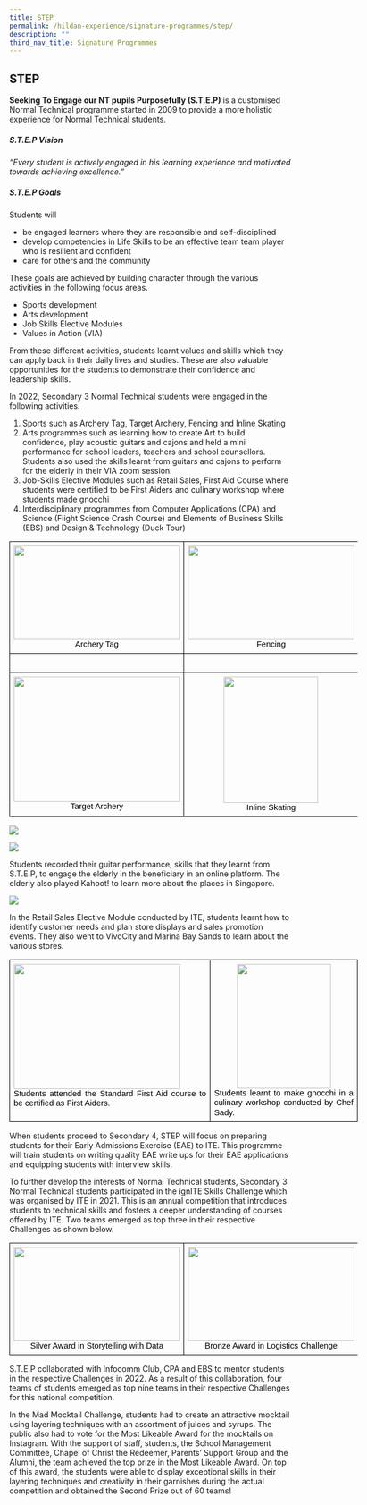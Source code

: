 ```yaml
---
title: STEP
permalink: /hildan-experience/signature-programmes/step/
description: ""
third_nav_title: Signature Programmes
---
```

STEP
----
<style> { margin:0;} </style>
**Seeking To Engage our NT pupils Purposefully (S.T.E.P)** is a customised Normal Technical programme started in 2009 to provide a more holistic experience for Normal Technical students.
<p></p>

##### S.T.E.P Vision

<style> { margin:0;} </style>
 *“Every student is actively engaged in his learning experience and motivated towards achieving excellence.”*

##### S.T.E.P Goals

<style> { margin:0;} </style>
Students will
*   be engaged learners where they are responsible and self-disciplined
*   develop competencies in Life Skills to be an effective team team player who is resilient and confident
*   care for others and the community
<p></p>

<style> { margin:0;} </style>
These goals are achieved by building character through the various activities in the following focus areas.
*   Sports development
*   Arts development
*   Job Skills Elective Modules
*   Values in Action (VIA)
<p></p>

<style> { margin:0;} </style>
From these different activities, students learnt values and skills which they can apply back in their daily lives and studies. These are also valuable opportunities for the students to demonstrate their confidence and leadership skills.
<p></p>

<style> { margin:0;} </style>
In 2022, Secondary 3 Normal Technical students were engaged in the following activities.
1. Sports such as Archery Tag, Target Archery, Fencing and Inline Skating 
2. Arts programmes such as learning how to create Art to build confidence, play acoustic guitars and cajons and held a mini performance for school leaders, teachers and school counsellors. Students also used the skills learnt from guitars and cajons to perform for the elderly in their VIA zoom session.
3. Job-Skills Elective Modules such as Retail Sales, First Aid Course where students were certified to be First Aiders and culinary workshop where students made gnocchi
4. Interdisciplinary programmes from Computer Applications (CPA) and Science (Flight Science Crash Course) and Elements of Business Skills (EBS) and Design & Technology (Duck Tour)

<table style="border:none;border-collapse:collapse;table-layout:fixed;width:468pt"><colgroup><col><col></colgroup><tbody><tr style="height:0pt"><td style="border-left:solid #000000 1pt;border-right:solid #000000 1pt;border-bottom:solid #000000 1pt;border-top:solid #000000 1pt;vertical-align:top;padding:5pt 5pt 5pt 5pt;overflow:hidden;overflow-wrap:break-word;"><p dir="ltr" style="line-height:1.2;margin-top:0pt;margin-bottom:0pt;"><span style="font-size:11pt;font-family:Arial;color:#437f24;background-color:transparent;font-weight:400;font-style:normal;font-variant:normal;text-decoration:none;vertical-align:baseline;white-space:pre;white-space:pre-wrap;"><span style="border:none;display:inline-block;overflow:hidden;width:298px;height:168px;"><img src="https://lh4.googleusercontent.com/lW5bbGd4-mDTtnyvM1yoAg-mpEQXTLWfN-yhtSQ025LZSAWuvQCVfav2ASYQhzbNbC3BRdPX6A8cTOt-Utzymt-dfIyMcapHqf_iBWp5rnFr_SoH5d1BPoVRGN_pWtAbsh0SItaAqHD5dq5jaTDfC-08pzWjOvYle6wUYyNWTaEa_y_RYtuBx7Rt1uzV2JB-" width="298" height="168" style="margin-left:0px;margin-top:0px;"></span></span></p><p dir="ltr" style="line-height:1.2;text-align: center;margin-top:0pt;margin-bottom:0pt;"><span style="font-size:11pt;font-family:Arial;color:#000000;background-color:transparent;font-weight:400;font-style:normal;font-variant:normal;text-decoration:none;vertical-align:baseline;white-space:pre;white-space:pre-wrap;">Archery Tag</span></p></td><td style="border-left:solid #000000 1pt;border-right:solid #000000 1pt;border-bottom:solid #000000 1pt;border-top:solid #000000 1pt;vertical-align:top;padding:5pt 5pt 5pt 5pt;overflow:hidden;overflow-wrap:break-word;"><p dir="ltr" style="line-height:1.2;margin-top:0pt;margin-bottom:0pt;"><span style="font-size:11pt;font-family:Arial;color:#437f24;background-color:transparent;font-weight:400;font-style:normal;font-variant:normal;text-decoration:none;vertical-align:baseline;white-space:pre;white-space:pre-wrap;"><span style="border:none;display:inline-block;overflow:hidden;width:298px;height:168px;"><img src="https://lh5.googleusercontent.com/pb8hnBowBBMmIJ49qNAZZI_BUL-o3eitnuoRT2LIgZXHGO8wB8rS3N_8Z_kpY_nCy5AYhPoHKkf7CEvJI7LCbdAeHB3ovjy6g_hPeawIeh2nhOb8jUIdNYkXpGbSZHC9gEFYkvn0gzRbFsCBpmLNZ_e5Oky-Vj9cQLsOzPtbXm5soovpx8psW6UjVFD8umQB" width="298" height="168" style="margin-left:0px;margin-top:0px;"></span></span></p><p dir="ltr" style="line-height:1.2;text-align: center;margin-top:0pt;margin-bottom:0pt;"><span style="font-size:11pt;font-family:Arial;color:#000000;background-color:transparent;font-weight:400;font-style:normal;font-variant:normal;text-decoration:none;vertical-align:baseline;white-space:pre;white-space:pre-wrap;">Fencing</span></p></td></tr><tr style="height:0pt"><td style="border-left:solid #000000 1pt;border-right:solid #000000 1pt;border-bottom:solid #000000 1pt;border-top:solid #000000 1pt;vertical-align:top;padding:5pt 5pt 5pt 5pt;overflow:hidden;overflow-wrap:break-word;"><br></td><td style="border-left:solid #000000 1pt;border-right:solid #000000 1pt;border-bottom:solid #000000 1pt;border-top:solid #000000 1pt;vertical-align:top;padding:5pt 5pt 5pt 5pt;overflow:hidden;overflow-wrap:break-word;"><br></td></tr><tr style="height:0pt"><td style="border-left:solid #000000 1pt;border-right:solid #000000 1pt;border-bottom:solid #000000 1pt;border-top:solid #000000 1pt;vertical-align:top;padding:5pt 5pt 5pt 5pt;overflow:hidden;overflow-wrap:break-word;"><p dir="ltr" style="line-height:1.2;margin-top:0pt;margin-bottom:0pt;"><span style="font-size:11pt;font-family:Arial;color:#437f24;background-color:transparent;font-weight:400;font-style:normal;font-variant:normal;text-decoration:none;vertical-align:baseline;white-space:pre;white-space:pre-wrap;"><span style="border:none;display:inline-block;overflow:hidden;width:298px;height:224px;"><img src="https://lh5.googleusercontent.com/l1Rd8tW9__ragRNNx47H21s2k78I6kadf-S914_5x_XL1FawP1EiefrBS8Gwmlm-TH3UWekxy-ch5_KOzNcOFTXVSYTfroOQri7qMKF1DhCedwZuIhqzx9u9CRPAz0gbHSQZparpfpyDUrXhQXFiRS3o_3pkNWYVxJZroTCU37-xaoQgVGL9P5B407vSys0_" width="298" height="224" style="margin-left:0px;margin-top:0px;"></span></span></p><p dir="ltr" style="line-height:1.2;text-align: center;margin-top:0pt;margin-bottom:0pt;"><span style="font-size:11pt;font-family:Arial;color:#000000;background-color:transparent;font-weight:400;font-style:normal;font-variant:normal;text-decoration:none;vertical-align:baseline;white-space:pre;white-space:pre-wrap;">Target Archery</span></p></td><td style="border-left:solid #000000 1pt;border-right:solid #000000 1pt;border-bottom:solid #000000 1pt;border-top:solid #000000 1pt;vertical-align:top;padding:5pt 5pt 5pt 5pt;overflow:hidden;overflow-wrap:break-word;"><p dir="ltr" style="line-height:1.2;text-align: center;margin-top:0pt;margin-bottom:0pt;"><span style="font-size:11pt;font-family:Arial;color:#437f24;background-color:transparent;font-weight:400;font-style:normal;font-variant:normal;text-decoration:none;vertical-align:baseline;white-space:pre;white-space:pre-wrap;"><span style="border:none;display:inline-block;overflow:hidden;width:169px;height:226px;"><img src="https://lh3.googleusercontent.com/9feMiVaj0Ejm63_k5WfTc6-Z6xqbFI5_giSJyCrVwQ7KyTnqRAUEKTpXbUrUmitpeB1efQiigYDPSqv1P6M8oGD-BKSe3GmvZRwtUrlLNacHK7-zpzFfo2hteXWnu3rgo9XlHH0Gx7C5a_ogkn-VynrdMV-ZGNSDzjCBrhen6K6JSPxnpfNyIppknGbDEQJM" width="169" height="226" style="margin-left:0px;margin-top:0px;"></span></span></p><p dir="ltr" style="line-height:1.2;text-align: center;margin-top:0pt;margin-bottom:0pt;"><span style="font-size:11pt;font-family:Arial;color:#000000;background-color:transparent;font-weight:400;font-style:normal;font-variant:normal;text-decoration:none;vertical-align:baseline;white-space:pre;white-space:pre-wrap;">Inline Skating</span></p></td></tr></tbody></table>

![](https://lh6.googleusercontent.com/zeC1nd6W8jxknPchK7kXdW2uEiH9tued3IsuIOChichZqYbuJN5OcoqLnsoVF71GTXGUh-exsyeJCh9bww9BLZPte545IIKtfXH9utGuMS8MrSSa4bq7W91OwgGmfQesXse6-p4weH85UFSjxlj-Bvr-iqyrWAg7vCpt0gj1olel_Kx9yg59Dvyix18N_sEw)

![](https://lh6.googleusercontent.com/M0yhAQPHmMBsQZ7syZx1zPG7560XYa5-dwT6bD0s9q0pVz2e1dOb8zHMeslEUwmHCu4Adqs9u5z8J5BXQaQSVmZPH9PFblj4yrko2Qvtey_0afVkZCcY1Tn0NhSORTUJCUlas5vU3kNPYR3uB29-Lc82CC8Op8tiGk0brQRdSPaiMXIi62fUdsGLZH1tJwT1)
<p></p>

<style> { margin:0;} </style>
Students recorded their guitar performance, skills that they learnt from S.T.E.P, to engage the elderly in the beneficiary in an online platform. The elderly also played Kahoot! to learn more about the places in Singapore.
<p></p>

![](https://lh6.googleusercontent.com/rXg-YL6P6Jg1MdMmwWJWWG9ly3uxf4iT-f0nq4-QV6J0OV2djkz8fUZI11dV6uNV8LSNP4_50S7muHtNC0rN99NhALWGTnuMgZG7WixWeDnr4RC3W3YBSl65PAlOaLpNWULzOTeBEgyozA7_l3hG7gFbkwHFO-ElNRr7sEpe-dXVyLSjD8WV2pjWR4msre-L)

<style> { margin:0;} </style>
In the Retail Sales Elective Module conducted by ITE, students learnt how to identify customer needs and plan store displays and sales promotion events. They also went to VivoCity and Marina Bay Sands to learn about the various stores.

<table style="border:none;border-collapse:collapse;table-layout:fixed;width:468pt"><colgroup><col><col></colgroup><tbody><tr style="height:0pt"><td style="border-left:solid #000000 1pt;border-right:solid #000000 1pt;border-bottom:solid #000000 1pt;border-top:solid #000000 1pt;vertical-align:top;padding:5pt 5pt 5pt 5pt;overflow:hidden;overflow-wrap:break-word;"><p dir="ltr" style="line-height:1.2;margin-top:0pt;margin-bottom:0pt;"><span style="font-size:11pt;font-family:Arial;color:#437f24;background-color:transparent;font-weight:400;font-style:normal;font-variant:normal;text-decoration:none;vertical-align:baseline;white-space:pre;white-space:pre-wrap;"><span style="border:none;display:inline-block;overflow:hidden;width:298px;height:224px;"><img src="https://lh4.googleusercontent.com/tPmWT1yLXpAa8nn0FLbpu3QN5OzzEiINI7Z2JzgCBBnvz24C6mc56gk_gxpldaN9e2DrAEAakGYiDm9TOCb0zPxU7hV8ldD9EadBePz1e8MifZYtBsfVscbnkPlIMoqULXYadzquxxUt88xrAsi8099GRMJz1x_vm_ijQVU5bpszW1q0xVhAELcMu0nrebiB" width="298" height="224" style="margin-left:0px;margin-top:0px;"></span></span></p><p dir="ltr" style="line-height:1.2;text-align: justify;margin-top:0pt;margin-bottom:0pt;"><span style="font-size:11pt;font-family:Arial;color:#000000;background-color:transparent;font-weight:400;font-style:normal;font-variant:normal;text-decoration:none;vertical-align:baseline;white-space:pre;white-space:pre-wrap;">Students attended the Standard First Aid course to be certified as First Aiders.</span></p></td><td style="border-left:solid #000000 1pt;border-right:solid #000000 1pt;border-bottom:solid #000000 1pt;border-top:solid #000000 1pt;vertical-align:top;padding:5pt 5pt 5pt 5pt;overflow:hidden;overflow-wrap:break-word;"><p dir="ltr" style="line-height:1.2;text-align: center;margin-top:0pt;margin-bottom:0pt;"><span style="font-size:11pt;font-family:Arial;color:#437f24;background-color:transparent;font-weight:400;font-style:normal;font-variant:normal;text-decoration:none;vertical-align:baseline;white-space:pre;white-space:pre-wrap;"><span style="border:none;display:inline-block;overflow:hidden;width:168px;height:223px;"><img src="https://lh6.googleusercontent.com/Qnt3ikkaB48zvPNe_22pWgdwzKRR5-atnXSqDdjYQGjNELvjpj0-xlt37R5nUAXEE-myF3uJqnp6RBbTu1PsT3yIZMa8XKXWKWvAOy7DiKrBhbldXeU_2xUWcm2yQF5bdq_No0ljv3hYGiIwOdnGzzRvSKzrEYuyz2MYSUgQdjvWpEaHrnGBlhFNrrjQ8gqJ" width="168" height="223" style="margin-left:0px;margin-top:0px;"></span></span></p><p dir="ltr" style="line-height:1.2;text-align: justify;margin-top:0pt;margin-bottom:0pt;"><span style="font-size:11pt;font-family:Arial;color:#000000;background-color:transparent;font-weight:400;font-style:normal;font-variant:normal;text-decoration:none;vertical-align:baseline;white-space:pre;white-space:pre-wrap;">Students learnt to make gnocchi in a culinary workshop conducted by Chef Sady.</span></p></td></tr></tbody></table>

<p></p>
<style> { margin:0;} </style>
When students proceed to Secondary 4, STEP will focus on preparing students for their Early Admissions Exercise (EAE) to ITE. This programme will train students on writing quality EAE write ups for their EAE applications and equipping students with interview skills.
<p></p>
<style> { margin:0;} </style>
To further develop the interests of Normal Technical students, Secondary 3 Normal Technical students participated in the ignITE Skills Challenge which was organised by ITE in 2021. This is an annual competition that introduces students to technical skills and fosters a deeper understanding of courses offered by ITE. Two teams emerged as top three in their respective Challenges as shown below.

<table style="border:none;border-collapse:collapse;table-layout:fixed;width:468pt"><colgroup><col><col></colgroup><tbody><tr style="height:0pt"><td style="border-left:solid #000000 1pt;border-right:solid #000000 1pt;border-bottom:solid #000000 1pt;border-top:solid #000000 1pt;vertical-align:top;padding:5pt 5pt 5pt 5pt;overflow:hidden;overflow-wrap:break-word;"><p dir="ltr" style="line-height:1.2;text-align: justify;margin-top:0pt;margin-bottom:0pt;"><span style="font-size:11pt;font-family:Arial;color:#437f24;background-color:transparent;font-weight:400;font-style:normal;font-variant:normal;text-decoration:none;vertical-align:baseline;white-space:pre;white-space:pre-wrap;"><span style="border:none;display:inline-block;overflow:hidden;width:298px;height:168px;"><img src="https://lh4.googleusercontent.com/MzDrywK96Tjtw1Zm5VprFzmUtsac1UMTUTXeEmd0uKpX1RLIWcnPVxuq2zwTdla1U-nIBdPC8o9pAVpjp9d_70YDLN8_0uuFTwjAjwyNID7m9pq68A69YL23z14hSWejHkFlwU2eXIjOpxnYsQdwl9uP1podaZgMVqlnVqwXOo9TQKQGoive5JLB6qVd7t9O" width="298" height="168" style="margin-left:0px;margin-top:0px;"></span></span></p><p dir="ltr" style="line-height:1.2;text-align: center;margin-top:0pt;margin-bottom:0pt;"><span style="font-size:11pt;font-family:Arial;color:#000000;background-color:transparent;font-weight:400;font-style:normal;font-variant:normal;text-decoration:none;vertical-align:baseline;white-space:pre;white-space:pre-wrap;">Silver Award in Storytelling with Data</span></p></td><td style="border-left:solid #000000 1pt;border-right:solid #000000 1pt;border-bottom:solid #000000 1pt;border-top:solid #000000 1pt;vertical-align:top;padding:5pt 5pt 5pt 5pt;overflow:hidden;overflow-wrap:break-word;"><p dir="ltr" style="line-height:1.2;text-align: justify;margin-top:0pt;margin-bottom:0pt;"><span style="font-size:11pt;font-family:Arial;color:#437f24;background-color:transparent;font-weight:400;font-style:normal;font-variant:normal;text-decoration:none;vertical-align:baseline;white-space:pre;white-space:pre-wrap;"><span style="border:none;display:inline-block;overflow:hidden;width:298px;height:168px;"><img src="https://lh5.googleusercontent.com/iXbi85txOEMcLXDM1-xPdMmvztkfNcj91OW90mVzTbdlTB3pwy4J2tMeuEYvtC_ieMTAOWaIOmtRWI9shZwBQGjvs0UKnPBis7RYm9Y_1Pv37cY0njsJJvgYqRgEY5Ex3Mx9f2BD1ph2TPYPSRLCpUtP282iffuqPiUOtNdntPvq8OOq3_xzZS0GDobbS-Vz" width="298" height="168" style="margin-left:0px;margin-top:0px;"></span></span></p><p dir="ltr" style="line-height:1.2;text-align: center;margin-top:0pt;margin-bottom:0pt;"><span style="font-size:11pt;font-family:Arial;color:#000000;background-color:transparent;font-weight:400;font-style:normal;font-variant:normal;text-decoration:none;vertical-align:baseline;white-space:pre;white-space:pre-wrap;">Bronze Award in Logistics Challenge</span></p></td></tr></tbody></table>

<style> { margin:0;} </style>S.T.E.P collaborated with Infocomm Club, CPA and EBS to mentor students in the respective Challenges in 2022. As a result of this collaboration, four teams of students emerged as top nine teams in their respective Challenges for this national competition.
<p></p>
<style> { margin:0;} </style>In the Mad Mocktail Challenge, students had to create an attractive mocktail using layering techniques with an assortment of juices and syrups. The public also had to vote for the Most Likeable Award for the mocktails on Instagram. With the support of staff, students, the School Management Committee, Chapel of Christ the Redeemer, Parents’ Support Group and the Alumni, the team achieved the top prize in the Most Likeable Award. On top of this award, the students were able to display exceptional skills in their layering techniques and creativity in their garnishes during the actual competition and obtained the Second Prize out of 60 teams!